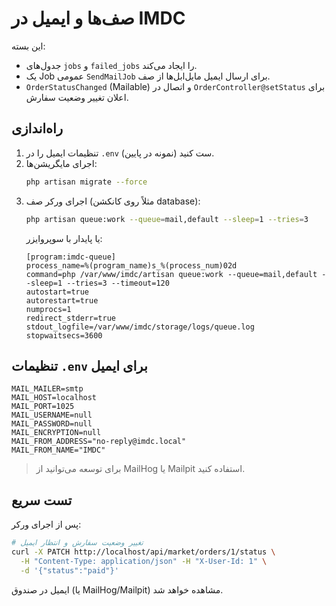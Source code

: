 # صف‌ها و ایمیل در IMDC

این بسته:
- جدول‌های `jobs` و `failed_jobs` را ایجاد می‌کند.
- یک Job عمومی `SendMailJob` برای ارسال ایمیل مایل‌ابل‌ها از صف.
- `OrderStatusChanged` (Mailable) و اتصال در `OrderController@setStatus` برای اعلان تغییر وضعیت سفارش.

## راه‌اندازی

1) تنظیمات ایمیل را در `.env` ست کنید (نمونه در پایین).
2) اجرای مایگریشن‌ها:
   ```bash
   php artisan migrate --force
   ```
3) اجرای ورکر صف (مثلاً روی کانکشن database):
   ```bash
   php artisan queue:work --queue=mail,default --sleep=1 --tries=3
   ```
   یا پایدار با سوپروایزر:
   ```
   [program:imdc-queue]
   process_name=%(program_name)s_%(process_num)02d
   command=php /var/www/imdc/artisan queue:work --queue=mail,default --sleep=1 --tries=3 --timeout=120
   autostart=true
   autorestart=true
   numprocs=1
   redirect_stderr=true
   stdout_logfile=/var/www/imdc/storage/logs/queue.log
   stopwaitsecs=3600
   ```

## تنظیمات `.env` برای ایمیل

```
MAIL_MAILER=smtp
MAIL_HOST=localhost
MAIL_PORT=1025
MAIL_USERNAME=null
MAIL_PASSWORD=null
MAIL_ENCRYPTION=null
MAIL_FROM_ADDRESS="no-reply@imdc.local"
MAIL_FROM_NAME="IMDC"
```

> برای توسعه می‌توانید از MailHog یا Mailpit استفاده کنید.

## تست سریع

پس از اجرای ورکر:
```bash
# تغییر وضعیت سفارش و انتظار ایمیل
curl -X PATCH http://localhost/api/market/orders/1/status \
  -H "Content-Type: application/json" -H "X-User-Id: 1" \
  -d '{"status":"paid"}'
```
ایمیل در صندوق (یا MailHog/Mailpit) مشاهده خواهد شد.
